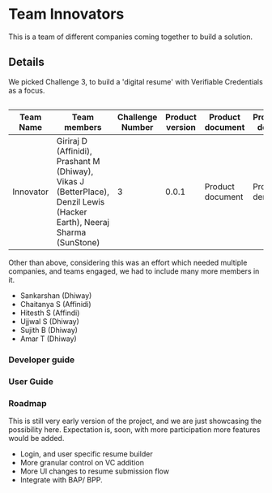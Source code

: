# Team Innovators

This is a team of different companies coming together to build a solution.

## Details

We picked Challenge 3, to build a 'digital resume' with Verifiable Credentials as a focus.

##


| Team Name | Team members | Challenge Number | Product version | Product document | Product demo | User guide | Source code | Developer guide |
|--|--|--|--|--|--|--|--|--|
| Innovator | Giriraj D (Affinidi), Prashant M (Dhiway), Vikas J (BetterPlace), Denzil Lewis (Hacker Earth), Neeraj Sharma (SunStone) | 3 | 0.0.1 | Product document | Product demo | User guide | [Source code](https://github.com/dhiway/digital-resume) | [Developer guide](#developer-guide) |


Other than above, considering this was an effort which needed multiple companies, and teams engaged, we had to include many more members in it.

* Sankarshan (Dhiway)
* Chaitanya S (Affinidi)
* Hitesth S (Affindi)
* Ujjwal S (Dhiway)
* Sujith B (Dhiway)
* Amar T (Dhiway)

### Developer guide

### User Guide

### Roadmap

This is still very early version of the project, and we are just showcasing the possibility here. Expectation is, soon, with more participation more features would be added.

* Login, and user specific resume builder
* More granular control on VC addition
* More UI changes to resume submission flow
* Integrate with BAP/ BPP.
